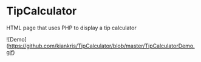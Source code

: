 # TipCalculator
HTML page that uses PHP to display a tip calculator

![Demo] (https://github.com/kiankris/TipCalculator/blob/master/TipCalculatorDemo.gif)

